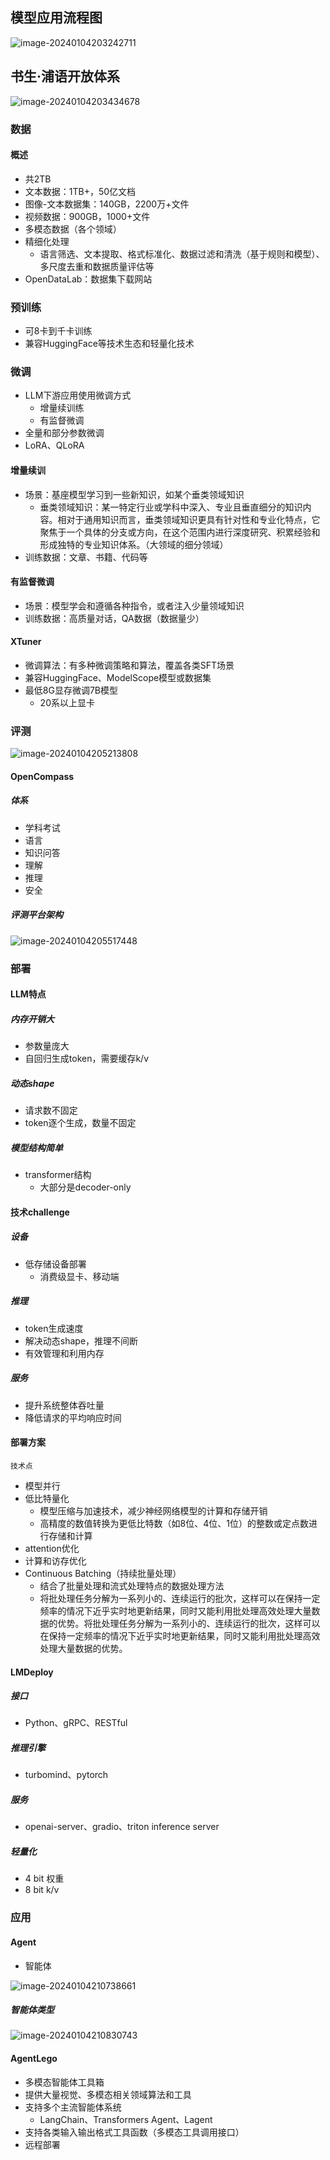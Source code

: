 ## 模型应用流程图

![image-20240104203242711](assets/image-20240104203242711.png)

## 书生·浦语开放体系

![image-20240104203434678](assets/image-20240104203434678.png)

### 数据

#### 概述

- 共2TB
- 文本数据：1TB+，50亿文档
- 图像-文本数据集：140GB，2200万+文件
- 视频数据：900GB，1000+文件
- 多模态数据（各个领域）
- 精细化处理
  - 语言筛选、文本提取、格式标准化、数据过滤和清洗（基于规则和模型）、多尺度去重和数据质量评估等
- OpenDataLab：数据集下载网站

### 预训练

- 可8卡到千卡训练
- 兼容HuggingFace等技术生态和轻量化技术

### 微调

- LLM下游应用使用微调方式
  - 增量续训练
  - 有监督微调
- 全量和部分参数微调
- LoRA、QLoRA

#### 增量续训

- 场景：基座模型学习到一些新知识，如某个垂类领域知识
  - 垂类领域知识：某一特定行业或学科中深入、专业且垂直细分的知识内容。相对于通用知识而言，垂类领域知识更具有针对性和专业化特点，它聚焦于一个具体的分支或方向，在这个范围内进行深度研究、积累经验和形成独特的专业知识体系。（大领域的细分领域）
- 训练数据：文章、书籍、代码等

#### 有监督微调

- 场景：模型学会和遵循各种指令，或者注入少量领域知识
- 训练数据：高质量对话，QA数据（数据量少）

#### XTuner

- 微调算法：有多种微调策略和算法，覆盖各类SFT场景
- 兼容HuggingFace、ModelScope模型或数据集
- 最低8G显存微调7B模型
  - 20系以上显卡

### 评测

![image-20240104205213808](assets/image-20240104205213808.png)

#### OpenCompass

##### 体系

- 学科考试
- 语言
- 知识问答
- 理解
- 推理
- 安全

##### 评测平台架构

![image-20240104205517448](assets/image-20240104205517448.png)

### 部署

#### LLM特点

##### 内存开销大

- 参数量庞大
- 自回归生成token，需要缓存k/v

##### 动态shape

- 请求数不固定
- token逐个生成，数量不固定

##### 模型结构简单

- transformer结构
  - 大部分是decoder-only

#### 技术challenge

##### 设备

- 低存储设备部署
  - 消费级显卡、移动端

##### 推理

- token生成速度
- 解决动态shape，推理不间断
- 有效管理和利用内存

##### 服务

- 提升系统整体吞吐量
- 降低请求的平均响应时间

#### 部署方案

`技术点`

- 模型并行
- 低比特量化
  - 模型压缩与加速技术，减少神经网络模型的计算和存储开销
  - 高精度的数值转换为更低比特数（如8位、4位、1位）的整数或定点数进行存储和计算
- attention优化
- 计算和访存优化
- Continuous Batching（持续批量处理）
  - 结合了批量处理和流式处理特点的数据处理方法
  - 将批处理任务分解为一系列小的、连续运行的批次，这样可以在保持一定频率的情况下近乎实时地更新结果，同时又能利用批处理高效处理大量数据的优势。将批处理任务分解为一系列小的、连续运行的批次，这样可以在保持一定频率的情况下近乎实时地更新结果，同时又能利用批处理高效处理大量数据的优势。

#### LMDeploy

##### 接口

- Python、gRPC、RESTful

##### 推理引擎

- turbomind、pytorch

##### 服务

- openai-server、gradio、triton inference server

##### 轻量化

- 4 bit 权重
- 8 bit k/v

### 应用

#### Agent

- 智能体

![image-20240104210738661](assets/image-20240104210738661.png)

##### 智能体类型

![image-20240104210830743](assets/image-20240104210830743.png)

#### AgentLego

- 多模态智能体工具箱
- 提供大量视觉、多模态相关领域算法和工具
- 支持多个主流智能体系统
  - LangChain、Transformers Agent、Lagent
- 支持各类输入输出格式工具函数（多模态工具调用接口）
- 远程部署








